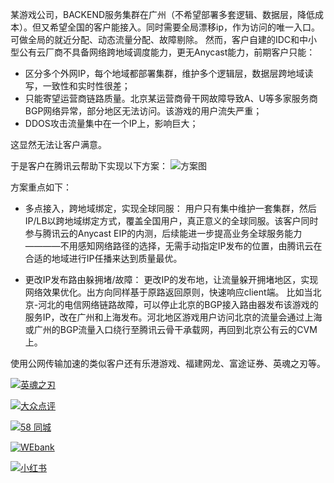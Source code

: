 某游戏公司，BACKEND服务集群在广州（不希望部署多套逻辑、数据层，降低成本）。但又希望全国的客户能接入。同时需要全局漂移ip，作为访问的唯一入口。可做全局的就近分配、动态流量分配、故障剔除。
然而，客户自建的IDC和中小型公有云厂商不具备网络跨地域调度能力，更无Anycast能力，前期客户只能：

- 区分多个外网IP，每个地域都部署集群，维护多个逻辑层，数据层跨地域读写，一致性和实时性很差；
- 只能寄望运营商链路质量。北京某运营商骨干网故障导致A、U等多家服务商BGP网络异常，部分地区无法访问。该游戏的用户流失严重；
- DDOS攻击流量集中在一个IP上，影响巨大；

这显然无法让客户满意。

于是客户在腾讯云帮助下实现以下方案：
![方案图](http://mc.qcloudimg.com/static/img/28260e6ab50b6f4bb6b426eb8e291ec1/image.png)

方案重点如下：

- 多点接入，跨地域绑定，实现全球同服：
用户只有集中维护一套集群，然后IP/LB以跨地域绑定方式，覆盖全国用户，真正意义的全球同服。该客户同时参与腾讯云的Anycast EIP的内测，后续能进一步提高业务全球服务能力————不用感知网络路径的选择，无需手动指定IP发布的位置，由腾讯云在合适的地域进行IP任播来达到质量最优。
 
- 更改IP发布路由躲拥堵/故障：
更改IP的发布地，让流量躲开拥堵地区，实现网络效果优化。出方向同样基于原路返回原则，快速响应client端。
比如当北京-河北的电信网络链路故障，可以停止北京的BGP接入路由器发布该游戏的服务IP，改在广州和上海发布。河北地区游戏用户访问北京的流量会通过上海或广州的BGP流量入口绕行至腾讯云骨干承载网，再回到北京公有云的CVM上。


使用公网传输加速的类似客户还有乐港游戏、福建网龙、富途证券、英魂之刃等。



[![英魂之刃](//mc.qcloudimg.com/static/img/c26a3c4f168c95f2fce22a452d5e1f65/image.png)
](https://cloud.tencent.com/customer/game/yhzr)

[![大众点评](//mc.qcloudimg.com/static/img/14e4b0c55db60fbf1208bff8894bc03f/image.png)](https://cloud.tencent.com/customer/o2o/dazongdianping)

[![58 同城](//mc.qcloudimg.com/static/img/8b245c4ebdc63bc7ecd5dcba785b9c8a/image.png)
](https://cloud.tencent.com/customer/o2o/58tongcheng)

[![WEbank](//mc.qcloudimg.com/static/img/b706aa0ebd78a00e36559a64611111fb/image.png)](https://cloud.tencent.com/customer/finance/wzyh)

[![小红书](//mc.qcloudimg.com/static/img/ef47f6c9cefd94c763d2ee26cca6dec5/image.png)](https://cloud.tencent.com/customer/E-Commerce/xiaohongshu)